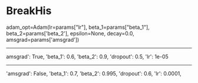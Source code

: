 # BreakHis
adam_opt=Adam(lr=params["lr"], beta_1=params["beta_1"], beta_2=params['beta_2'], epsilon=None, decay=0.0, amsgrad=params['amsgrad'])
*******************************************************************************************************************
amsgrad': True, 'beta_1': 0.6, 'beta_2': 0.9, 'dropout': 0.5, 'lr': 1e-05
*******************************************************************************************************************
'amsgrad': False, 'beta_1': 0.7, 'beta_2': 0.995, 'dropout': 0.6, 'lr': 0.0001,



